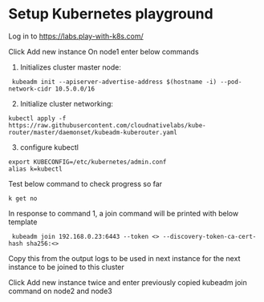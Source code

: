# Setup Kubernetes playground

Log in to https://labs.play-with-k8s.com/

Click Add new instance
On node1 enter below commands
 1. Initializes cluster master node:
``` 
 kubeadm init --apiserver-advertise-address $(hostname -i) --pod-network-cidr 10.5.0.0/16
```
 2. Initialize cluster networking:

``` 
kubectl apply -f https://raw.githubusercontent.com/cloudnativelabs/kube-router/master/daemonset/kubeadm-kuberouter.yaml
```

 3. configure kubectl
```
export KUBECONFIG=/etc/kubernetes/admin.conf
alias k=kubectl
```
Test below command to check progress so far
```
k get no
```
In response to command 1, a join command will be printed with below template
```
 kubeadm join 192.168.0.23:6443 --token <> --discovery-token-ca-cert-hash sha256:<>
```
Copy this from the output logs to be used in next instance for the next instance to be joined to this cluster

Click Add new instance twice and enter previously copied kubeadm join command on node2 and node3
